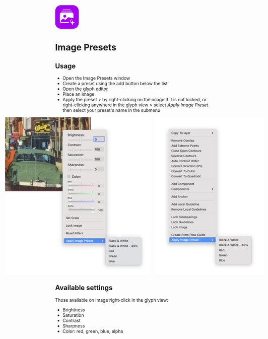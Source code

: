 <img src="images/ImagePresetsMechanicIcon.png" alt="extension icon" width="75px"/>

Image Presets
==========

Usage
-----

- Open the Image Presets window
- Create a preset using the add button below the list
- Open the glyph editor
- Place an image
- Apply the preset > by right-clicking on the image if it is not locked, or right-clicking anywhere in the glyph view > select _Apply Image Preset_ then select your preset's name in the submenu

<div style="display:flex; flex-direction:row; justify-content: center;">
    <img src="images/glyphEditorImageMenu.png" alt="" style="height: 500px; margin-right: 12px;"/>
    <img src="images/glyphEditorMenu.png" alt="" style="height: 500px;"/>
</div>

Available settings
------------------

Those available on image right-click in the glyph view:
* Brightness
* Saturation
* Contrast
* Sharpness
* Color: red, green, blue, alpha
